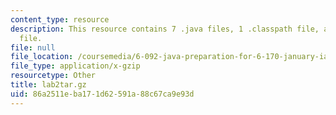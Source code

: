 ```yaml
---
content_type: resource
description: This resource contains 7 .java files, 1 .classpath file, and 1 .project
  file.
file: null
file_location: /coursemedia/6-092-java-preparation-for-6-170-january-iap-2006/86a2511eba171d62591a88c67ca9e93d_lab2tar.gz
file_type: application/x-gzip
resourcetype: Other
title: lab2tar.gz
uid: 86a2511e-ba17-1d62-591a-88c67ca9e93d
---
```

